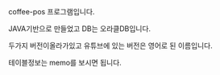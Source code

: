 coffee-pos 프로그램입니다.

JAVA기반으로 만들었고 DB는 오라클DB입니다.

두가지 버전이올라가있고 유튜브에 있는 버전은 영어로 된 이름입니다.

테이블정보는 memo를 보시면 됩니다.




